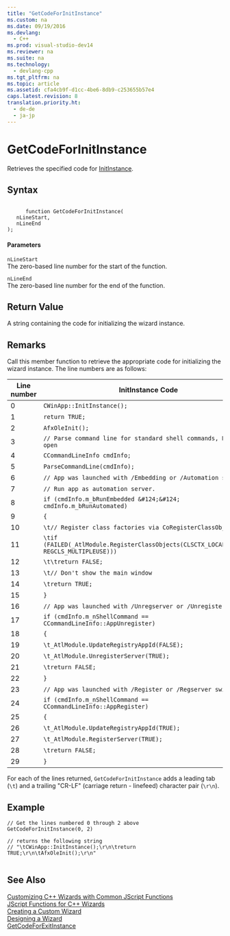 ```yaml
---
title: "GetCodeForInitInstance"
ms.custom: na
ms.date: 09/19/2016
ms.devlang: 
  - C++
ms.prod: visual-studio-dev14
ms.reviewer: na
ms.suite: na
ms.technology: 
  - devlang-cpp
ms.tgt_pltfrm: na
ms.topic: article
ms.assetid: cfa4cb9f-d1cc-4be6-8db9-c253655b57e4
caps.latest.revision: 8
translation.priority.ht: 
  - de-de
  - ja-jp
---
```

# GetCodeForInitInstance
Retrieves the specified code for [InitInstance](../vs140/CWinApp--InitInstance.md).  
  
## Syntax  
  
```  
  
      function GetCodeForInitInstance(   
   nLineStart,   
   nLineEnd    
);  
```  
  
#### Parameters  
 `nLineStart`  
 The zero-based line number for the start of the function.  
  
 `nLineEnd`  
 The zero-based line number for the end of the function.  
  
## Return Value  
 A string containing the code for initializing the wizard instance.  
  
## Remarks  
 Call this member function to retrieve the appropriate code for initializing the wizard instance. The line numbers are as follows:  
  
|Line number|InitInstance Code|  
|-----------------|-----------------------|  
|0|`CWinApp::InitInstance();`|  
|1|`return TRUE;`|  
|2|`AfxOleInit();`|  
|3|`// Parse command line for standard shell commands, DDE, file open`|  
|4|`CCommandLineInfo cmdInfo;`|  
|5|`ParseCommandLine(cmdInfo);`|  
|6|`// App was launched with /Embedding or /Automation switch.`|  
|7|`// Run app as automation server.`|  
|8|`if (cmdInfo.m_bRunEmbedded &#124;&#124; cmdInfo.m_bRunAutomated)`|  
|9|`{`|  
|10|`\t// Register class factories via CoRegisterClassObject().`|  
|11|`\tif (FAILED(_AtlModule.RegisterClassObjects(CLSCTX_LOCAL_SERVER, REGCLS_MULTIPLEUSE)))`|  
|12|`\t\treturn FALSE;`|  
|13|`\t// Don't show the main window`|  
|14|`\treturn TRUE;`|  
|15|`}`|  
|16|`// App was launched with /Unregserver or /Unregister switch.`|  
|17|`if (cmdInfo.m_nShellCommand == CCommandLineInfo::AppUnregister)`|  
|18|`{`|  
|19|`\t_AtlModule.UpdateRegistryAppId(FALSE);`|  
|20|`\t_AtlModule.UnregisterServer(TRUE);`|  
|21|`\treturn FALSE;`|  
|22|`}`|  
|23|`// App was launched with /Register or /Regserver switch.`|  
|24|`if (cmdInfo.m_nShellCommand == CCommandLineInfo::AppRegister)`|  
|25|`{`|  
|26|`\t_AtlModule.UpdateRegistryAppId(TRUE);`|  
|27|`\t_AtlModule.RegisterServer(TRUE);`|  
|28|`\treturn FALSE;`|  
|29|`}`|  
  
 For each of the lines returned, `GetCodeForInitInstance` adds a leading tab (`\t`) and a trailing "CR-LF" (carriage return - linefeed) character pair (`\r\n`).  
  
## Example  
  
```  
// Get the lines numbered 0 through 2 above  
GetCodeForInitInstance(0, 2)  
  
// returns the following string  
// "\tCWinApp::InitInstance();\r\n\treturn TRUE;\r\n\tAfxOleInit();\r\n"  
  
```  
  
## See Also  
 [Customizing C++ Wizards with Common JScript Functions](../vs140/Customizing-C---Wizards-with-Common-JScript-Functions.md)   
 [JScript Functions for C++ Wizards](../vs140/JScript-Functions-for-C---Wizards.md)   
 [Creating a Custom Wizard](../vs140/Creating-a-Custom-Wizard.md)   
 [Designing a Wizard](../Topic/Designing%20a%20Wizard.md)   
 [GetCodeForExitInstance](../vs140/GetCodeForExitInstance.md)